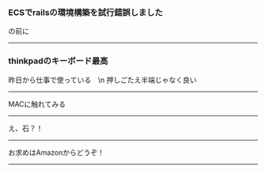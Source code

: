 ### ECSでrailsの環境構築を試行錯誤しました
の前に

---

### thinkpadのキーボード最高

昨日から仕事で使っている　\n
押しごたえ半端じゃなく良い

---

MACに触れてみる

---

え、石？！

---

お求めはAmazonからどうぞ！

---
